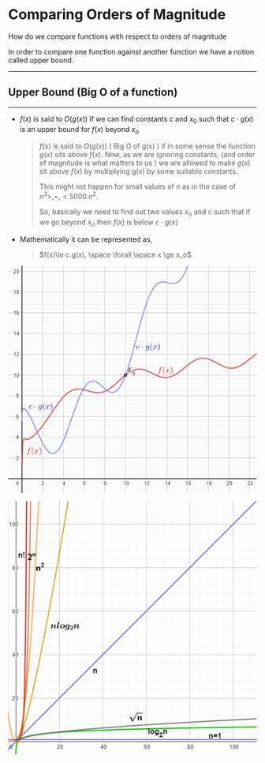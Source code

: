 # Comparing Orders of Magnitude

<!-- Notes maintained by: Dibakash Baruah -->

How do we compare functions with respect to orders of magnitude

In order to compare one function against another function we have a notion called upper bound.

---

## Upper Bound (Big O of a function)

---

- $f(x)$ is said to $O(g(x))$ if we can find constants $c$ and $x_0$ such that $c \cdot g(x)$ is an upper bound for $f(x)$ beyond $x_o$

  > $f(x)$ is said to $O(g(x))$ ( Big O of g(x) ) if in some sense the function $g(x)$ sits above $f(x)$. Now, as we are ignoring constants, (and order of magnitude is what matters to us ) we are allowed to make $g(x)$ sit above $f(x)$ by multiplying g(x) by some suitable constants.
  >
  > This might not happen for small values of $n$ as in the case of $n^3 >, =, < 5000.n^2$.
  >
  > So, basically we need to find out two values $x_o$ and $c$ such that if we go beyond $x_o$ then $f(x)$ is below $c \cdot g(x)$

- Mathematically it can be represented as,
  > $f(x)\le c.g(x), \space \forall  \space x \ge x_o$

![fx_bigO_of_gx](image/lecture_2/fx_bigO_of_gx.png)

![bigo](image/lecture_2/bigo.png)
